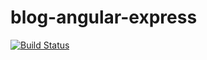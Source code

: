 # blog-angular-express
  [![Build Status](https://travis-ci.org/slashtu/blog-angular-express.svg?branch=master)](https://travis-ci.org/slashtu/blog-angular-express)
